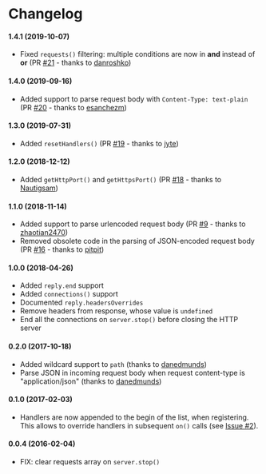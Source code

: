 # Changelog

#### 1.4.1 (2019-10-07)
 * Fixed `requests()` filtering: multiple conditions are now in **and** instead of **or** (PR [#21](https://github.com/spreaker/node-mock-http-server/pull/21) - thanks to [danroshko](https://github.com/danroshko))

#### 1.4.0 (2019-09-16)
 * Added support to parse request body with `Content-Type: text-plain` (PR [#20](https://github.com/spreaker/node-mock-http-server/pull/20) - thanks to [esanchezm](https://github.com/esanchezm))

#### 1.3.0 (2019-07-31)
 * Added `resetHandlers()` (PR [#19](https://github.com/spreaker/node-mock-http-server/pull/19) - thanks to [jyte](https://github.com/jyte))

#### 1.2.0 (2018-12-12)
 * Added `getHttpPort()` and `getHttpsPort()` (PR [#18](https://github.com/spreaker/node-mock-http-server/pull/18) - thanks to [Nautigsam](https://github.com/Nautigsam))

#### 1.1.0 (2018-11-14)
 * Added support to parse urlencoded request body (PR [#9](https://github.com/spreaker/node-mock-http-server/pull/9) - thanks to [zhaotian2470](https://github.com/zhaotian2470))
 * Removed obsolete code in the parsing of JSON-encoded request body (PR [#16](https://github.com/spreaker/node-mock-http-server/pull/16) - thanks to [pitpit](https://github.com/pitpit))

#### 1.0.0 (2018-04-26)
 * Added `reply.end` support
 * Added `connections()` support
 * Documented `reply.headersOverrides`
 * Remove headers from response, whose value is `undefined`
 * End all the connections on `server.stop()` before closing the HTTP server

#### 0.2.0 (2017-10-18)
 * Added wildcard support to `path` (thanks to [danedmunds](https://github.com/danedmunds))
 * Parse JSON in incoming request body when request content-type is "application/json" (thanks to [danedmunds](https://github.com/danedmunds))

#### 0.1.0 (2017-02-03)
 * Handlers are now appended to the begin of the list, when registering. This allows to override handlers in subsequent `on()` calls (see [Issue #2](https://github.com/spreaker/node-mock-http-server/issues/2)).

#### 0.0.4 (2016-02-04)
 * FIX: clear requests array on `server.stop()`
